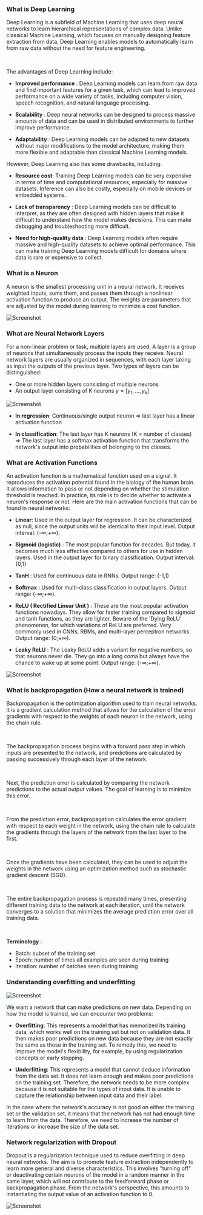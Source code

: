### What is Deep Learning

Deep Learning is a subfield of Machine Learning that uses deep neural networks to learn hierarchical representations of complex data. Unlike classical Machine Learning, which focuses on manually designing feature extraction from data, Deep Learning enables models to automatically learn from raw data without the need for feature engineering.

<br />

The advantages of Deep Learning include:

- **Improved performance** : Deep Learning models can learn from raw data and find important features for a given task, which can lead to improved performance on a wide variety of tasks, including computer vision, speech recognition, and natural language processing.

- **Scalability** : Deep neural networks can be designed to process massive amounts of data and can be used in distributed environments to further improve performance.

- **Adaptability** : Deep Learning models can be adapted to new datasets without major modifications to the model architecture, making them more flexible and adaptable than classical Machine Learning models.

However, Deep Learning also has some drawbacks, including:

- **Resource cost**: Training Deep Learning models can be very expensive in terms of time and computational resources, especially for massive datasets. Inference can also be costly, especially on mobile devices or embedded systems.

- **Lack of transparency** : Deep Learning models can be difficult to interpret, as they are often designed with hidden layers that make it difficult to understand how the model makes decisions. This can make debugging and troubleshooting more difficult.

- **Need for high-quality data** : Deep Learning models often require massive and high-quality datasets to achieve optimal performance. This can make training Deep Learning models difficult for domains where data is rare or expensive to collect.


### What is a Neuron

A neuron is the smallest processing unit in a neural network. It receives weighted inputs, sums them, and passes them through a nonlinear activation function to produce an output. The weights are parameters that are adjusted by the model during learning to minimize a cost function.

![Screenshot](img/Artificial-Neuron.png)

### What are Neural Network Layers

For a non-linear problem or task, multiple layers are used. A layer is a group of neurons that simultaneously process the inputs they receive. Neural network layers are usually organized in sequences, with each layer taking as input the outputs of the previous layer. Two types of layers can be distinguished:

- One or more hidden layers consisting of multiple neurons
- An output layer consisting of K neurons $y = [y_1, ...,y_k]$

![Screenshot](img/couches.png)

- **In regression**: Continuous/single output neuron => last layer has a linear activation function

- **In classification**: The last layer has K neurons (K = number of classes) => The last layer has a softmax activation function that transforms the network's output into probabilities of belonging to the classes.

### What are Activation Functions

An activation function is a mathematical function used on a signal. It reproduces the activation potential found in the biology of the human brain. It allows information to pass or not depending on whether the stimulation threshold is reached. In practice, its role is to decide whether to activate a neuron's response or not. Here are the main activation functions that can be found in neural networks:

- **Linear**: Used in the output layer for regression. It can be characterized as null, since the output units will be identical to their input level. Output interval: (-∞;+∞).

- **Sigmoid (logistic)** : The most popular function for decades. But today, it becomes much less effective compared to others for use in hidden layers. Used in the output layer for binary classification. Output interval: {0,1}

- **TanH** : Used for continuous data in RNNs. Output range: (-1,1)

- **Softmax** : Used for multi-class classification in output layers. Output range: (-∞;+∞).

- **ReLU ( Rectified Linear Unit )** : These are the most popular activation functions nowadays. They allow for faster training compared to sigmoid and tanh functions, as they are lighter. Beware of the 'Dying ReLU' phenomenon, for which variations of ReLU are preferred. Very commonly used in CNNs, RBMs, and multi-layer perceptron networks. Output range: (0;+∞).

- **Leaky ReLU** : The Leaky ReLU adds a variant for negative numbers, so that neurons never die. They go into a long coma but always have the chance to wake up at some point. Output range: (-∞;+∞).

![Screenshot](img/act.png)

### What is backpropagation (How a neural network is trained)


Backpropagation is the optimization algorithm used to train neural networks. It is a gradient calculation method that allows for the calculation of the error gradients with respect to the weights of each neuron in the network, using the chain rule.

<br />

The backpropagation process begins with a forward pass step in which inputs are presented to the network, and predictions are calculated by passing successively through each layer of the network.

<br />

Next, the prediction error is calculated by comparing the network predictions to the actual output values. The goal of learning is to minimize this error.

<br />

From the prediction error, backpropagation calculates the error gradient with respect to each weight in the network, using the chain rule to calculate the gradients through the layers of the network from the last layer to the first.

<br />

Once the gradients have been calculated, they can be used to adjust the weights in the network using an optimization method such as stochastic gradient descent (SGD).

<br />

The entire backpropagation process is repeated many times, presenting different training data to the network at each iteration, until the network converges to a solution that minimizes the average prediction error over all training data.

<br />

**Terminology** : 

- Batch: subset of the training set
- Epoch: number of times all examples are seen during training
- Iteration: number of batches seen during training

### Understanding overfitting and underfitting

![Screenshot](img/over.png)

We want a network that can make predictions on new data. Depending on how the model is trained, we can encounter two problems:

- **Overfitting**: This represents a model that has memorized its training data, which works well on the training set but not on validation data. It then makes poor predictions on new data because they are not exactly the same as those in the training set. To remedy this, we need to improve the model's flexibility, for example, by using regularization concepts or early stopping.

- **Underfitting**: This represents a model that cannot deduce information from the data set. It does not learn enough and makes poor predictions on the training set. Therefore, the network needs to be more complex because it is not suitable for the types of input data. It is unable to capture the relationship between input data and their label.


In the case where the network's accuracy is not good on either the training set or the validation set, it means that the network has not had enough time to learn from the data. Therefore, we need to increase the number of iterations or increase the size of the data set.

### Network regularization with Dropout

Dropout is a regularization technique used to reduce overfitting in deep neural networks. The aim is to promote feature extraction independently to learn more general and diverse characteristics. This involves "turning off" or deactivating certain neurons of the model in a random manner in the same layer, which will not contribute to the feedforward phase or backpropagation phase. From the network's perspective, this amounts to instantiating the output value of an activation function to 0.

![Screenshot](img/dropout-example.png)